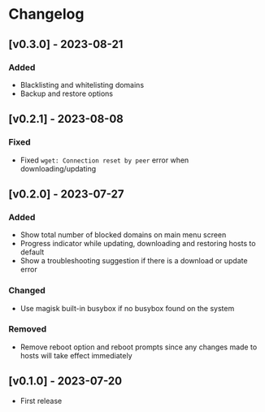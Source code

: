 # Changelog

## [v0.3.0] - 2023-08-21

### Added

- Blacklisting and whitelisting domains
- Backup and restore options

## [v0.2.1] - 2023-08-08

### Fixed

- Fixed `wget: Connection reset by peer` error when downloading/updating

## [v0.2.0] - 2023-07-27

### Added

- Show total number of blocked domains on main menu screen
- Progress indicator while updating, downloading and restoring hosts to default
- Show a troubleshooting suggestion if there is a download or update error

### Changed

- Use magisk built-in busybox if no busybox found on the system

### Removed

- Remove reboot option and reboot prompts since any changes made to hosts will take effect immediately

## [v0.1.0] - 2023-07-20

- First release

